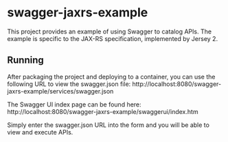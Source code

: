 # swagger-jaxrs-example
This project provides an example of using Swagger to catalog APIs. The example is specific to the JAX-RS specification, implemented by Jersey 2. 

## Running
After packaging the project and deploying to a container, you can use the following URL to view the swagger.json file: http://localhost:8080/swagger-jaxrs-example/services/swagger.json

The Swagger UI index page can be found here: http://localhost:8080/swagger-jaxrs-example/swaggerui/index.htm

Simply enter the swagger.json URL into the form and you will be able to view and execute APIs.   

 
